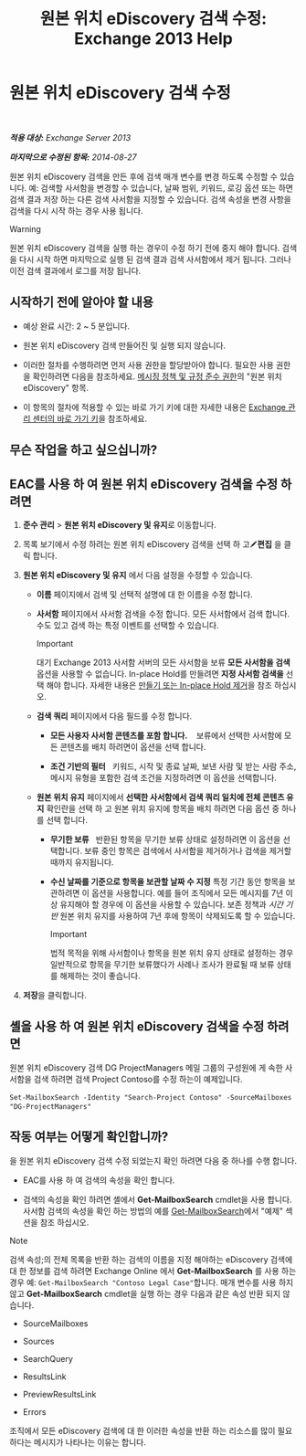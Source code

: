 ﻿---
title: '원본 위치 eDiscovery 검색 수정: Exchange 2013 Help'
TOCTitle: 원본 위치 eDiscovery 검색 수정
ms:assetid: 3162743c-cc12-4997-91e0-bcbfea8bcb17
ms:mtpsurl: https://technet.microsoft.com/ko-kr/library/Dd335182(v=EXCHG.150)
ms:contentKeyID: 50482817
ms.date: 05/22/2018
mtps_version: v=EXCHG.150
ms.translationtype: MT
---

# 원본 위치 eDiscovery 검색 수정

 

_**적용 대상:** Exchange Server 2013_

_**마지막으로 수정된 항목:** 2014-08-27_

원본 위치 eDiscovery 검색을 만든 후에 검색 매개 변수를 변경 하도록 수정할 수 있습니다. 예: 검색할 사서함을 변경할 수 있습니다, 날짜 범위, 키워드, 로깅 옵션 또는 하면 검색 결과 저장 하는 다른 검색 사서함을 지정할 수 있습니다. 검색 속성을 변경 사항을 검색을 다시 시작 하는 경우 사용 됩니다.


> [!WARNING]
> 원본 위치 eDiscovery 검색을 실행 하는 경우이 수정 하기 전에 중지 해야 합니다. 검색을 다시 시작 하면 마지막으로 실행 된 검색 결과 검색 사서함에서 제거 됩니다. 그러나 이전 검색 결과에서 로그를 저장 됩니다.



## 시작하기 전에 알아야 할 내용

  - 예상 완료 시간: 2 ~ 5 분입니다.

  - 원본 위치 eDiscovery 검색 만들어진 및 실행 되지 않습니다.

  - 이러한 절차를 수행하려면 먼저 사용 권한을 할당받아야 합니다. 필요한 사용 권한을 확인하려면 다음을 참조하세요. [메시징 정책 및 규정 준수 권한](messaging-policy-and-compliance-permissions-exchange-2013-help.md)의 "원본 위치 eDiscovery" 항목.

  - 이 항목의 절차에 적용할 수 있는 바로 가기 키에 대한 자세한 내용은 [Exchange 관리 센터의 바로 가기 키](keyboard-shortcuts-in-the-exchange-admin-center-exchange-online-protection-help.md)을 참조하세요.

## 무슨 작업을 하고 싶으십니까?

## EAC를 사용 하 여 원본 위치 eDiscovery 검색을 수정 하려면

1.  **준수 관리** \> **원본 위치 eDiscovery 및 유지**로 이동합니다.

2.  목록 보기에서 수정 하려는 원본 위치 eDiscovery 검색을 선택 하 고![편집 아이콘](images/JJ218640.6f53ccb2-1f13-4c02-bea0-30690e6ea71d(EXCHG.150).gif "편집 아이콘")**편집** 을 클릭 합니다.

3.  **원본 위치 eDiscovery 및 유지** 에서 다음 설정을 수정할 수 있습니다.
    
      - **이름** 페이지에서 검색 및 선택적 설명에 대 한 이름을 수정 합니다.
    
      - **사서함** 페이지에서 사서함 검색을 수정 합니다. 모든 사서함에서 검색 합니다. 수도 있고 검색 하는 특정 이벤트를 선택할 수 있습니다.
        

        > [!IMPORTANT]
        > 대기 Exchange 2013 사서함 서버의 모든 사서함을 보류 <STRONG>모든 사서함을 검색</STRONG> 옵션을 사용할 수 없습니다. In-place Hold를 만들려면 <STRONG>지정 사서함 검색을</STRONG> 선택 해야 합니다. 자세한 내용은 <A href="create-or-remove-an-in-place-hold-exchange-2013-help.md">만들기 또는 In-place Hold 제거</A>을 참조 하십시오.

    
      - **검색 쿼리** 페이지에서 다음 필드를 수정 합니다.
        
          - **모든 사용자 사서함 콘텐츠를 포함 합니다.**    보류에서 선택한 사서함에 모든 콘텐츠를 배치 하려면이 옵션을 선택 합니다.
        
          - **조건 기반의 필터**   키워드, 시작 및 종료 날짜, 보낸 사람 및 받는 사람 주소, 메시지 유형을 포함한 검색 조건을 지정하려면 이 옵션을 선택합니다.
    
      - **원본 위치 유지** 페이지에서 **선택한 사서함에서 검색 쿼리 일치에 전체 콘텐츠 유지** 확인란을 선택 하 고 원본 위치 유지에 항목을 배치 하려면 다음 옵션 중 하나를 선택 합니다.
        
          - **무기한 보류**   반환된 항목을 무기한 보류 상태로 설정하려면 이 옵션을 선택합니다. 보류 중인 항목은 검색에서 사서함을 제거하거나 검색을 제거할 때까지 유지됩니다.
        
          - **수신 날짜를 기준으로 항목을 보관할 날짜 수 지정** 특정 기간 동안 항목을 보관하려면 이 옵션을 사용합니다. 예를 들어 조직에서 모든 메시지를 7년 이상 유지해야 할 경우에 이 옵션을 사용할 수 있습니다. 보존 정책과 *시간 기반* 원본 위치 유지를 사용하여 7년 후에 항목이 삭제되도록 할 수 있습니다.
            

            > [!IMPORTANT]
            > 법적 목적을 위해 사서함이나 항목을 원본 위치 유지 상태로 설정하는 경우 일반적으로 항목을 무기한 보류했다가 사례나 조사가 완료될 때 보류 상태를 해제하는 것이 좋습니다.



4.  **저장**을 클릭합니다.

## 셸을 사용 하 여 원본 위치 eDiscovery 검색을 수정 하려면

원본 위치 eDiscovery 검색 DG ProjectManagers 메일 그룹의 구성원에 게 속한 사서함을 검색 하려면 검색 Project Contoso를 수정 하는이 예제입니다.

    Set-MailboxSearch -Identity "Search-Project Contoso" -SourceMailboxes "DG-ProjectManagers"

## 작동 여부는 어떻게 확인합니까?

을 원본 위치 eDiscovery 검색 수정 되었는지 확인 하려면 다음 중 하나를 수행 합니다.

  - EAC를 사용 하 여 검색의 속성을 확인 합니다.

  - 검색의 속성을 확인 하려면 셸에서 **Get-MailboxSearch** cmdlet을 사용 합니다. 사서함 검색의 속성을 확인 하는 방법의 예를 [Get-MailboxSearch](https://technet.microsoft.com/ko-kr/library/dd351021\(v=exchg.150\))에서 "예제" 섹션을 참조 하십시오.


> [!NOTE]
> 검색 속성;의 전체 목록을 반환 하는 검색의 이름을 지정 해야하는 eDiscovery 검색에 대 한 정보를 검색 하려면 Exchange Online 에서 <STRONG>Get-MailboxSearch</STRONG> 를 사용 하는 경우 예: <CODE>Get-MailboxSearch "Contoso Legal Case"</CODE>합니다. 매개 변수를 사용 하지 않고 <STRONG>Get-MailboxSearch</STRONG> cmdlet을 실행 하는 경우 다음과 같은 속성 반환 되지 않습니다. 
> <UL>
> <LI>
> <P>SourceMailboxes</P>
> <LI>
> <P>Sources</P>
> <LI>
> <P>SearchQuery</P>
> <LI>
> <P>ResultsLink</P>
> <LI>
> <P>PreviewResultsLink</P>
> <LI>
> <P>Errors</P></LI></UL>조직에서 모든 eDiscovery 검색에 대 한 이러한 속성을 반환 하는 리소스를 많이 필요 하다는 메시지가 나타나는 이유는 합니다.


